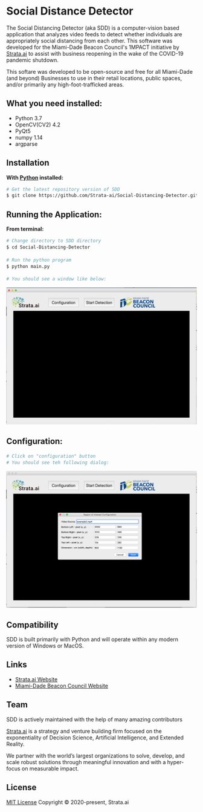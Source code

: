 # Social Distance Detector


The Social Distancing Detector (aka SDD) is a computer-vision based application that analyzes video feeds to detect whether individuals are appropriately social distancing from each other. This software was developed for the Miami-Dade Beacon Council's 1MPACT initiative by [Strata.ai](https://www.strata.ai/) to assist with business reopening in the wake of the COVID-19 pandemic shutdown. 

This softare was developed to be open-source and free for all Miami-Dade (and beyond) Businesses to use in their retail locations, public spaces, and/or primarily any high-foot-trafficked areas.


## What you need installed:
- Python 3.7
- OpenCV(CV2) 4.2
- PyQt5
- numpy 1.14
- argparse


## Installation &nbsp;
**With [Python](https://www.python.org/) installed:**
```sh
# Get the latest repository version of SDD
$ git clone https://github.com/Strata-ai/Social-Distancing-Detector.git

```

## Running the Application:

**From terminal:**
```sh
# Change directory to SDD directory 
$ cd Social-Distancing-Detector

# Run the python program
$ python main.py

# You should see a window like below:
```
![Image of Main Screen](images/main-screen.png)

## Configuration:

```sh
# Click on "configuration" button 
# You should see teh following dialog:
```
![Image of Main Screen](images/config-dialog.png)


## Compatibility
SDD is built primarily with Python and will operate within any modern version of Windows or MacOS.


## Links
- [Strata.ai Website](http://strata.ai/)
- [Miami-Dade Beacon Council Website](http://)


## Team
SDD is actively maintained with the help of many amazing contributors

[Strata.ai](https://sailsjs.com/about) is a strategy and venture building firm focused on the exponentiality of Decision Science, Artificial Intelligence, and Extended Reality.
 
We partner with the world’s largest organizations to solve, develop, and scale robust solutions through meaningful innovation and with a hyper-focus on measurable impact.

## License

[MIT License](https://opensource.org/licenses/MIT)  Copyright © 2020-present, Strata.ai
